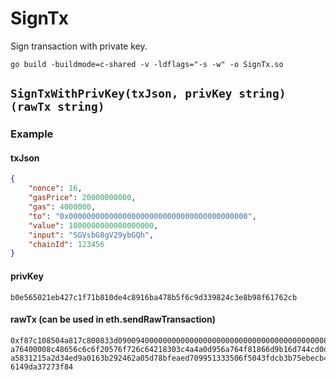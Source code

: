 SignTx
======

Sign transaction with private key.

```
go build -buildmode=c-shared -v -ldflags="-s -w" -o SignTx.so
```

## `SignTxWithPrivKey(txJson, privKey string) (rawTx string)`

### Example

#### txJson

```json
{
    "nonce": 16,
    "gasPrice": 20000000000,
    "gas": 4000000,
    "to": "0x0000000000000000000000000000000000000000",
    "value": 1000000000000000000,
    "input": "SGVsbG8gV29ybGQh",
    "chainId": 123456
}
```

#### privKey

```
b0e565021eb427c1f71b810de4c8916ba478b5f6c9d339824c3e8b98f61762cb
```

#### rawTx (can be used in eth.sendRawTransaction)

```
0xf87c108504a817c800833d0900940000000000000000000000000000000000000000880de0b6b3
a76400008c48656c6c6f20576f726c64218303c4a4a0d956a764f81866d9b16d744cd0d513daeac0
a5831215a2d34ed9a0163b292462a05d78bfeaed709951333506f5043fdcb3b75ebecb4d35d64841
6149da37273f84
```
